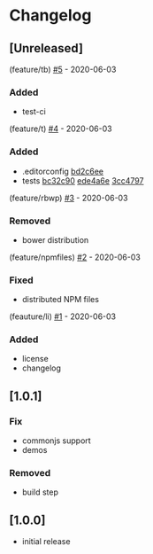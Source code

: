 # Changelog

## [Unreleased]

(feature/tb) [#5](https://github.com/noeldelgado/psd-guides/pull/5) - 2020-06-03
### Added
- test-ci

(feature/t) [#4](https://github.com/noeldelgado/psd-guides/pull/4) - 2020-06-03
### Added
- .editorconfig [bd2c6ee](https://github.com/noeldelgado/psd-guides/commit/bd2c6eeca7141092c3aedcada29bb745e6c4bdcf)
- tests [bc32c90](https://github.com/noeldelgado/psd-guides/commit/bc32c90e41b6b5527d629d7c72aa9828bbade25e) [ede4a6e](https://github.com/noeldelgado/psd-guides/commit/ede4a6e5c4f5d9aec517a7993d2969a817f0be46) [3cc4797](https://github.com/noeldelgado/psd-guides/commit/3cc47973472edcaa9203778cc20af5fcb0561a30)

(feature/rbwp) [#3](https://github.com/noeldelgado/psd-guides/pull/3) - 2020-06-03
### Removed
- bower distribution

(feature/npmfiles) [#2](https://github.com/noeldelgado/psd-guides/pull/2) - 2020-06-03
### Fixed
- distributed NPM files

(feauture/li) [#1](https://github.com/noeldelgado/psd-guides/pull/1) - 2020-06-03
### Added
- license
- changelog

## [1.0.1]
### Fix
- commonjs support
- demos

### Removed
- build step

## [1.0.0]
- initial release

[0.1.1]: https://github.com/noeldelgado/psd-guides/compare/v1.0.0...v1.0.1
[0.1.0]: https://github.com/noeldelgado/psd-guides/releases/tag/v1.0.0
